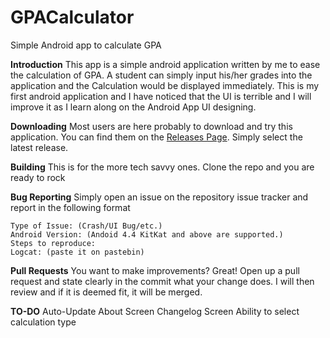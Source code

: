 # GPACalculator
Simple Android app to calculate GPA

**Introduction**
This app is a simple android application written by me to ease the calculation of GPA. A student can simply input his/her grades into the application and the Calculation would
be displayed immediately.
This is my first android application and I have noticed that the UI is terrible and I will improve it as I learn along on the Android App UI designing.

**Downloading**
Most users are here probably to download and try this application. You can find them on the [Releases Page](https://github.com/AndroidNoob69/GPACalculator/releases). Simply select the latest release.

**Building**
This is for the more tech savvy ones. Clone the repo and you are ready to rock

**Bug Reporting**
Simply open an issue on the repository issue tracker and report in the following format
```
Type of Issue: (Crash/UI Bug/etc.)
Android Version: (Andoid 4.4 KitKat and above are supported.)
Steps to reproduce:
Logcat: (paste it on pastebin)
```

**Pull Requests**
You want to make improvements? Great! Open up a pull request and state clearly in the commit what your change does. I will then review and if it is deemed fit, it will be merged.

**TO-DO**
Auto-Update
About Screen
Changelog Screen
Ability to select calculation type